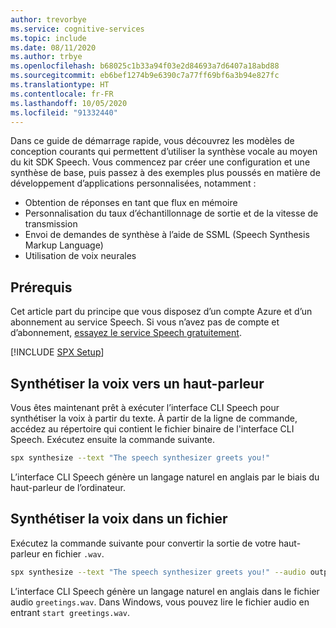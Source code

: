 ```yaml
---
author: trevorbye
ms.service: cognitive-services
ms.topic: include
ms.date: 08/11/2020
ms.author: trbye
ms.openlocfilehash: b68025c1b33a94f03e2d84693a7d6407a18abd88
ms.sourcegitcommit: eb6bef1274b9e6390c7a77ff69bf6a3b94e827fc
ms.translationtype: HT
ms.contentlocale: fr-FR
ms.lasthandoff: 10/05/2020
ms.locfileid: "91332440"
---
```

Dans ce guide de démarrage rapide, vous découvrez les modèles de conception courants qui permettent d’utiliser la synthèse vocale au moyen du kit SDK Speech. Vous commencez par créer une configuration et une synthèse de base, puis passez à des exemples plus poussés en matière de développement d’applications personnalisées, notamment :

* Obtention de réponses en tant que flux en mémoire
* Personnalisation du taux d’échantillonnage de sortie et de la vitesse de transmission
* Envoi de demandes de synthèse à l’aide de SSML (Speech Synthesis Markup Language)
* Utilisation de voix neurales

## <a name="prerequisites"></a>Prérequis

Cet article part du principe que vous disposez d’un compte Azure et d’un abonnement au service Speech. Si vous n’avez pas de compte et d’abonnement, [essayez le service Speech gratuitement](../../../overview.md#try-the-speech-service-for-free).

[!INCLUDE [SPX Setup](../../spx-setup.md)]

## <a name="synthesize-speech-to-a-speaker"></a>Synthétiser la voix vers un haut-parleur

Vous êtes maintenant prêt à exécuter l’interface CLI Speech pour synthétiser la voix à partir du texte. À partir de la ligne de commande, accédez au répertoire qui contient le fichier binaire de l'interface CLI Speech. Exécutez ensuite la commande suivante.

```bash
spx synthesize --text "The speech synthesizer greets you!"
```

L’interface CLI Speech génère un langage naturel en anglais par le biais du haut-parleur de l’ordinateur.

## <a name="synthesize-speech-to-a-file"></a>Synthétiser la voix dans un fichier

Exécutez la commande suivante pour convertir la sortie de votre haut-parleur en fichier `.wav`.

```bash
spx synthesize --text "The speech synthesizer greets you!" --audio output greetings.wav
```

L’interface CLI Speech génère un langage naturel en anglais dans le fichier audio `greetings.wav`.
Dans Windows, vous pouvez lire le fichier audio en entrant `start greetings.wav`.